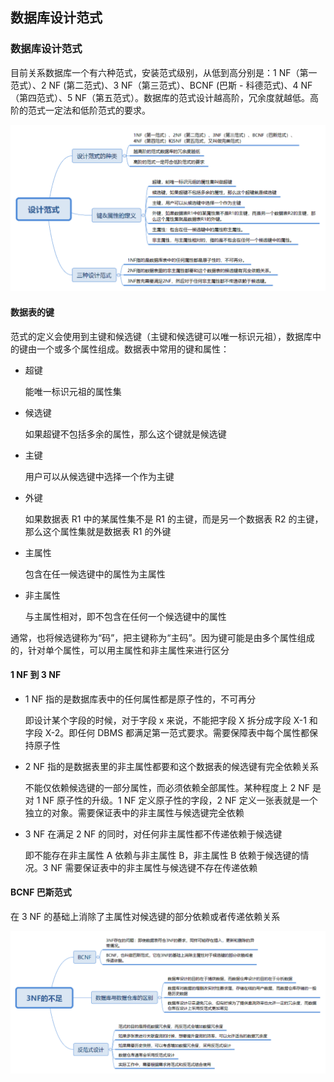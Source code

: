 ## 数据库设计范式

### 数据库设计范式

目前关系数据库一个有六种范式，安装范式级别，从低到高分别是：1 NF（第一范式）、2 NF (第二范式)、3 NF（第三范式）、BCNF (巴斯 - 科德范式)、4 NF（第四范式）、5 NF（第五范式）。数据库的范式设计越高阶，冗余度就越低。高阶的范式一定法和低阶范式的要求。


![](./Images/设计范式.png)

#### 数据表的键

范式的定义会使用到主键和候选键（主键和候选键可以唯一标识元祖），数据库中的键由一个或多个属性组成。数据表中常用的键和属性：

* 超键

  能唯一标识元祖的属性集

* 候选键

  如果超键不包括多余的属性，那么这个键就是候选键

* 主键

  用户可以从候选键中选择一个作为主键

* 外键

  如果数据表 R1 中的某属性集不是 R1 的主键，而是另一个数据表 R2 的主键，那么这个属性集就是数据表 R1 的外键

* 主属性

  包含在任一候选键中的属性为主属性

* 非主属性

  与主属性相对，即不包含在任何一个候选键中的属性

通常，也将候选键称为“码”，把主键称为“主码”。因为键可能是由多个属性组成的，针对单个属性，可以用主属性和非主属性来进行区分

#### 1 NF 到 3 NF

* 1 NF 指的是数据库表中的任何属性都是原子性的，不可再分

  即设计某个字段的时候，对于字段 x 来说，不能把字段 X 拆分成字段 X-1 和 字段 X-2。即任何 DBMS 都满足第一范式要求。需要保障表中每个属性都保持原子性

* 2 NF 指的是数据表里的非主属性都要和这个数据表的候选键有完全依赖关系

  不能仅依赖候选键的一部分属性，而必须依赖全部属性。某种程度上 2 NF 是对 1 NF 原子性的升级。1 NF 定义原子性的字段，2 NF 定义一张表就是一个独立的对象。需要保证表中的非主属性与候选键完全依赖

* 3 NF 在满足 2 NF 的同时，对任何非主属性都不传递依赖于候选键

  即不能存在非主属性 A 依赖与非主属性 B，非主属性 B 依赖于候选键的情况。3 NF 需要保证表中的非主属性与候选键不存在传递依赖

#### BCNF 巴斯范式

在 3 NF 的基础上消除了主属性对候选键的部分依赖或者传递依赖关系

![](./Images/范式与反范式.png)